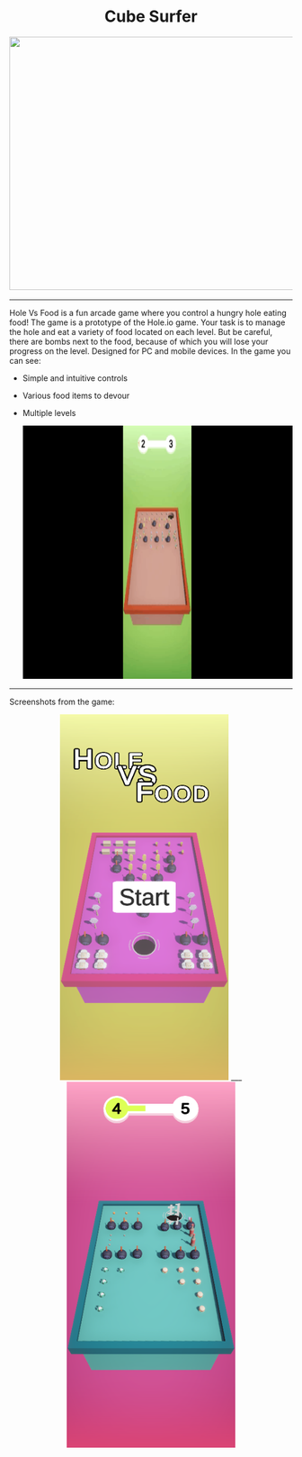 <h1 align="center">
  Cube Surfer
</h1> 

<p align="center"> <img src="https://github.com/FMaksym/HoleVsFood/blob/main/Media/HoleVsFood_game.gif" width="950" height="450"/> </p>

---

   Hole Vs Food is a fun arcade game where you control a hungry hole eating food! The game is a prototype of the Hole.io game. Your task is to manage the hole and eat a variety of food located on each level. But be careful, there are bombs next to the food, because of which you will lose your progress on the level. Designed for PC and mobile devices.
In the game you can see:
  - Simple and intuitive controls
  - Various food items to devour
  - Multiple levels
    
    <p align="center"> <img src="https://github.com/FMaksym/HoleVsFood/blob/main/Media/HoleVsFood_gameOver.gif" width="950" height="450"/> </p>
---

Screenshots from the game:

<p align="center"> <img src="https://github.com/FMaksym/HoleVsFood/blob/main/Media/MenuImage.png" width="300" height="650"/> ___ <img src="https://github.com/FMaksym/HoleVsFood/blob/main/Media/GameImage.png" width="300" height="650"/> </p>
 
